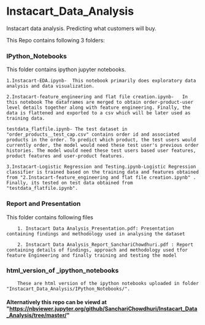 # Instacart_Data_Analysis
Instacart data analysis. Predicting what customers will buy.

This Repo contains following 3 folders:

### IPython_Notebooks	
This folder contains ipython jupyter notebooks.

    1.Instacart-EDA.ipynb-	This notebook primarily does exploratory data analysis and data visualization.

    2.Instacart-feature_engineering and flat file creation.ipynb-	In this notebook The dataframes are merged to obtain order-product-user level details together along with feature engineering. Finally, the data is flattened and exported to a csv which will be later used as training data.

    testdata_flatfile.ipynb- The test dataset in "order_products__test_cap.csv" contains order id and associated products in the order. To predict which product, the test users would currently order, the model would need these test user's previous order histories. The model would need these test users based user features, product features and user-product features.

    3.Instacart-Logistic Regression and Testing.ipynb-Logistic Regression classifier is trained based on the training data and features obtained from "2.Instacart-feature_engineering and flat file creation.ipynb" . Finally, its tested on test data obtained from "testdata_flatfile.ipynb".

### Report and Presentation	
This folder contains following files

        1. Instacart Data Analysis_Presentation.pdf: Presentation containing findings and methodology used in analysing the dataset

        2. Instacart Data Analysis_Report_SanchariChowdhuri.pdf : Report containing details of findings, approach and methodology used tfor feature Engineering and finally training and testing the model
### html_version_of _ipython_notebooks

        These are html version of the ipython notebooks uploaded in folder "Instacart_Data_Analysis/IPython_Notebooks/".


#### Alternatively this repo can be viewd at "https://nbviewer.jupyter.org/github/SanchariChowdhuri/Instacart_Data_Analysis/tree/master/"
